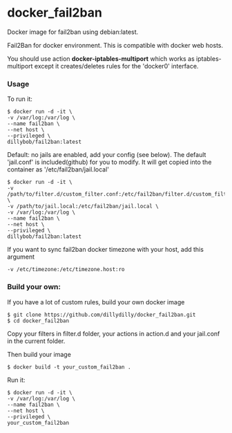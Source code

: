 # docker_fail2ban
Docker image for fail2ban using debian:latest.


Fail2Ban for docker environment. This is compatible with docker web hosts.

You should use action **docker-iptables-multiport** which works as iptables-multiport
except it creates/deletes rules for the 'docker0' interface.

### Usage
To run it:
```
$ docker run -d -it \
-v /var/log:/var/log \
--name fail2ban \
--net host \
--privileged \
dillybob/fail2ban:latest
```


Default: no jails are enabled, add your config (see below). The default 'jail.conf' is included(github) for you to modify. It will get copied into the container as '/etc/fail2ban/jail.local'
```
$ docker run -d -it \
-v /path/to/filter.d/custom_filter.conf:/etc/fail2ban/filter.d/custom_filter.conf \
-v /path/to/jail.local:/etc/fail2ban/jail.local \
-v /var/log:/var/log \
--name fail2ban \
--net host \
--privileged \
dillybob/fail2ban:latest
```


If you want to sync fail2ban docker timezone with your host, add this argument
```
-v /etc/timezone:/etc/timezone.host:ro
```


### Build your own:

If you have a lot of custom rules, build your own docker image
```
$ git clone https://github.com/dillydilly/docker_fail2ban.git
$ cd docker_fail2ban
```
Copy your filters in filter.d folder, your actions in action.d and your jail.conf in the current folder.

Then build your image
```
$ docker build -t your_custom_fail2ban .
```

Run it:
```
$ docker run -d -it \
-v /var/log:/var/log \
--name fail2ban \
--net host \
--privileged \
your_custom_fail2ban
```
